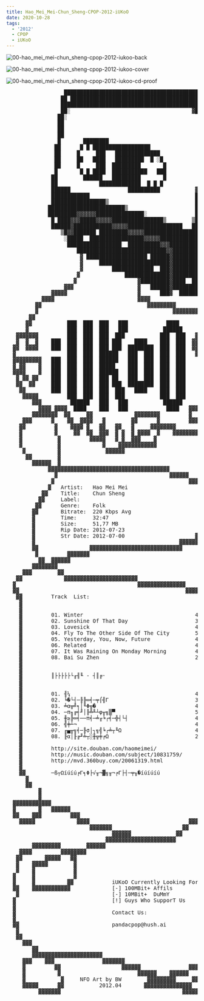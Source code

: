 ```yaml
---
title: Hao_Mei_Mei-Chun_Sheng-CPOP-2012-iUKoO
date: 2020-10-28
tags:
  - '2012'
  - CPOP
  - iUKoO
---
```


![00-hao_mei_mei-chun_sheng-cpop-2012-iukoo-back](https://goindex.65style.workers.dev/3:/Music/MP3/Hao_Mei_Mei-Chun_Sheng-CPOP-2012-iUKoO/00-hao_mei_mei-chun_sheng-cpop-2012-iukoo-back.jpg)

![00-hao_mei_mei-chun_sheng-cpop-2012-iukoo-cover](https://goindex.65style.workers.dev/3:/Music/MP3/Hao_Mei_Mei-Chun_Sheng-CPOP-2012-iUKoO/00-hao_mei_mei-chun_sheng-cpop-2012-iukoo-cover.jpg)

![00-hao_mei_mei-chun_sheng-cpop-2012-iukoo-cd-proof](https://goindex.65style.workers.dev/3:/Music/MP3/Hao_Mei_Mei-Chun_Sheng-CPOP-2012-iUKoO/00-hao_mei_mei-chun_sheng-cpop-2012-iukoo-cd-proof.jpg)

<retrotxt v-slot>
<pre class="has-text-plain text-1x font-ibm_vga_8x16">
                  ███████████████████████████████████████████████░░░░░
                 ██ ███████████████████████████████████████████████░░░░░
                 █████████████████████████████████████████████  ███░░░░░░
                 ██░                                      ▓████████░░░░░░
                ██░                                         ███████░░░░░░
                ██                                           ██████░░░░░░
                ██                                            █████░░░░░░
                ██                                           █████░░░░░░
                █       ████████                             █████░░░░░░
               ██      █ █ ██████████████████                █████░░░░░░
               ██     █     ███   ██████████████             █████░░░░░░
               ██     ██   ████   █████████  █ ░█            █████░░░░░░
               ██     █     ███  █████████       █          █████░░░░░░
               █       █ █ ████  ███████████   ███          █████░░░░░░
              ██        ██████   █████████       █          █████░░░░░░
              ██             █████████████  █ █ █           █████░░░░░░
              ██████                  ██████████           ▓████░░░░░░
              ████████████                                 █████░░░░░░
              █████████████████▒                           █████░░░░░░
             ████████████████████████▒                     █████░░░░░░
             █████████▓▓▓▓▓▓███████████████░               █████░░░░░░
              █ ████▓▓▓█████▓▓▓▓▓████████████████▒        ▒█████░░██░░
              ██████▓████████████▓▓▓▓▓█████████████████   █████░░▓██░░
                 ▒█▓▓███████ █████████▓▓▓▓▓████████████████████░░███░
                  ░█████  █████████████████▓▓▓▓▓███████████████░░███░
                   █████████████████  ██████████▓▓▓████████████░░██░░
                      ████████████████████████████▓▓██████████░░▓██░░
                       ▓ ███████████████████ ██████▓██████████░░███░
                       ▓     ██████████████████████▓██████████░░███░
                       ▓         █████████████  ███▓██████████░░███░
                      ▓              ██████████████▓██████████░▓██░░
                     ▓                   ▓█████████▓████  ███░░░░░░░
                  ▓▓▓                    ▓   ██████▓█████████░░░░░░
              ▓▓▓▓▓                      ▓      ███▓  ██████░░░░░░
           ▓▓▓▓                          ▓▓▓▓
         ▓▓                                 ▓▓▓▓▓▓▓▓▓
         ▓                                          ▓▓▓▓▓▓▓▓▓▓▓
       ▓▓                                                     ▓▓▓▓▓▓
      ▓▓           ███  ███  ███   ███            ████              ▓▓▓▓▓▓
      ▓            ███  ███  ███   ███           ██████                   ▓▓▓
   ▓▓▓▓▓▓▓         ███  ███  ███  ███           ███  ███   ▓▓▓▓              ▓
   ▓  ▓  ▓    ███  ███  ███  ███ ███    ████    ███  ███  ▓▓   ▓▓▓▓▓▓        ▓
  ▓▓  ▓▓▓▓    ███  ███  ███  ███ ███  ████████  ███  ███  ▓▓         ▓▓▓     ▓
  ▓                ███  ███  ██████   ███  ███  ███  ███   ▓▓▓▓▓▓▓▓    ▓  ▓▓▓
  ▓▓▓▓▓▓▓▓▓   ███  ███  ███  ██████   ███  ███  ███  ███    ▓ ▓▓▓▓▓▓▓▓▓▓▓▓
  ▓ ▓▓    ▓   ███  ███  ███  █████    ███  ███  ███  ███    ▓▓      ▓▓▓
  ▓▓▓▓    ▓   ███  ███  ███  ██████   ███  ███  ███  ███     ▓▓▓▓▓▓▓▓▓
   ▓ ▓▓ ▓▓    ███  ███  ███  ███ ██   ███  ███  ███  ███              ▓▓
   ▓▓  ▓▓     ███  ███  ███  ███ ███  ████████  ███  ███    ▓▓▓▓▓▓▓    ▓
    ▓▓        ███  ███  ███  ███  ███   ████    ███  ███    ▓     ▓ ▓▓▓
     ▓▓▓▓▓         ███  ███  ███  ███           ███  ███     ▓▓▓▓▓▓▓▓
        ▓▓▓         ██████   ███   ███           ██████          ▓
          ▓▓▓▓ ▓▓▓▓  ████    ███   ███            ████   ▓▓▓▓▓▓ ▓▓
        ▓▓▓▓▓▓▓▓  ▓▓     ▓▓             ▓▓▓▓▓▓▓▓         ▓    ▓▓▓
     ▓▓▓      ▓    ▓▓  ▓▓▓▓   ▓        ▓▓      ▓         ▓▓▓▓▓▓
    ▓▓         ▓    ▓▓▓▓ ▓   ▓▓   ▓▓   ▓     ▓▓▓▓▓▓▓▓        ▓▓
    ▓          ▓     ▓▓  ▓▓  ▓▓▓  ▓ ▓  ▓ ▓▓▓▓  ▓    ▓▓▓▓▓▓▓▓▓▓
    ▓           ▓         ▓▓▓▓▓   ▓ ▓  ▓▓▓    ▓
    ▓           ▓             ▓    ▓▓▓▓▓▓▓▓▓▓▓▓
     ▓          ▓              ▓▓▓▓▓▓
      ▓▓        ▓
        ▓▓▓▓▓▓  ▓
             ▓▓▓▓▓▓▓▓▓▓▓▓▓▓▓▓▓▓▓▓▓▓▓▓▓▓▓▓▓▓▓▓▓▓▓▓▓▓
               ▓                                   ▓▓▓▓▓▓
              ▓                                          ▓▓▓
             ▓   Artist:   Hao Mei Mei                      ▓▓▓▓
           ▓▓    Title:    Chun Sheng                          ▓▓▓▓
          ▓▓     Label:                                           ▓
         ▓▓      Genre:    Folk                                    ▓
        ▓▓       Bitrate:  220 Kbps Avg                            ▓▓
        ▓        Time:     32:47                                    ▓
        ▓        Size:     51,77 MB                               ▓▓▓
        ▓        Rip Date: 2012-07-23                          ▓▓▓▓
        ▓        Str Date: 2012-07-00                      ▓▓▓▓▓
        ▓                                             ▓▓▓▓▓▓
        ▓▓                ▓▓▓▓▓▓▓▓▓▓▓▓▓▓▓▓▓▓▓▓▓▓▓▓▓▓▓▓▓
         ▓         ▓▓▓▓▓▓▓
          ▓▓  ▓▓▓▓▓▓
        ▓▓▓▓▓▓▓▓
     ▓▓▓        ▓▓
   ▓▓             ▓▓▓▓▓▓▓▓▓▓▓▓▓▓▓▓▓▓▓▓▓▓▓
  ▓                                      ▓▓▓▓▓▓▓▓▓▓▓▓▓▓▓
  ▓▓                                                    ▓▓▓▓▓▓
   ▓▓         Track  List:                                    ▓▓▓▓▓
    ▓                                                             ▓▓▓▓
    ▓                                                                ▓▓
    ▓         01. Winter                                   4:01        ▓
    ▓         02. Sunshine Of That Day                     3:57        ▓
    ▓         03. Lovesick                                 4:05        ▓
    ▓         04. Fly To The Other Side Of The City        5:46        ▓
    ▓         05. Yesterday, You, Now, Future              4:17        ▓
    ▓         06. Related                                  4:08        ▓
    ▓         07. It Was Raining On Monday Morning         4:19        ▓
    ▓         08. Bai Su Zhen                              2:14        ▓
    ▓                                                                  ▓▓
    ▓                                                                   ▓
    ▓         ║├├├├├└╓╢╙ - ┤║╔·                                          ▓
    ▓                                                                    ▓
    ▓                                                                    ▓
    ▓         01. ╢¼                                       4:01          ▓
    ▓         02. ╘�└┤─╟╠∞╡─╤⌠╣Γ                           3:57          ▓
    ▓         03. ╧α╦╝╕│╙Φ╦�                               4:05          ▓
    ▓         04. ─π╖╔╡╜│╟╩╨┴φ╥╗▒▀                         5:46          ▓
    ▓         05. ╫≥╠∞╡──π╡─╧╓╘┌╡─╬┤└┤                     4:17          ▓
    ▓         06. ╣╪┴¬                                     4:08          ▓
    ▓         07. ╓▄╥╗╡─╟σ│┐╗╣╘┌╧┬╙Ω                       4:19          ▓
    ▓         08. ╟α│╟╔╜╧┬░╫╦╪╒Ω                           2:14          ▓
    ▓                                                                    ▓
    ▓         http://site.douban.com/haomeimei/                          ▓
    ▓         http://music.douban.com/subject/10831759/                  ▓
    ▓         http://mvd.360buy.com/20061319.html                        ▓
    ▓                                                                    ▓
    ▓▓        ─ß┬Ωíúíú╒Γ╕Φ├√╥¬▓╗╥¬╒Γ├┤─╤╖�íúíúíú                         ▓
      ▓                                                                  ▓
      ▓▓                                                                 ▓
          ▓                                                              ▓
          ▓                                                              ▓
  ▓▓▓▓▓▓▓▓▓▓▓▓                                                         ▓▓▓
  ▓       ▓   ▓▓▓▓▓▓                                         ▓▓▓▓▓▓▓▓▓▓▓▓▓
  ▓▓    ▓▓▓         ▓▓▓                                     ▓▓       ▓   ▓▓▓
    ▓▓▓▓▓             ▓▓▓▓                               ▓▓▓▓  ▓▓▓▓▓▓▓     ▓
                          ▓▓▓▓▓▓▓                      ▓▓     ▓▓   ▓▓▓     ▓
                                 ▓▓▓▓▓▓              ▓▓       ▓     ▓▓▓▓▓▓▓▓
                               ▓▓▓▓▓▓▓▓▓▓▓▓▓▓▓▓▓▓▓▓▓▓          ▓▓▓▓▓▓▓▓▓▓ ▓
        ▓▓▓▓▓▓▓▓▓        ▓▓▓▓▓▓                                            ▓
    ▓▓▓▓         ▓▓▓▓▓▓▓▓                                                  ▓
   ▓▓       ▓▓▓▓▓   ▓▓                                                     ▓
   ▓    ▓▓▓▓▓        ▓                                                     ▓
   ▓    ▓            ▓                                                     ▓
  ▓     ▓            ▓                                                     ▓
  ▓     ▓          ▓▓            iUKoO Currently Looking For :             ▓
  ▓▓    ▓▓▓▓▓▓▓▓▓▓▓▓             [-] 100MBit+ Affils                       ▓
   ▓                             [-] 10MBit+  DuMmY                       ▓
  ▓                              [!] Guys Who SupporT Us                  ▓
  ▓                                                                       ▓
  ▓                              Contact Us:                              ▓
  ▓                                                                       ▓
  ▓▓                             pandacpop@hush.ai                       ▓▓
   ▓                                                                    ▓▓
   ▓▓                                                                   ▓
     ▓▓▓                                                               ▓
        ▓▓                                                            ▓▓
        ▓▓▓▓▓▓▓▓▓▓▓▓▓▓▓▓▓▓▓▓▓▓                                       ▓▓
     ▓▓▓    ▓▓▓               ▓▓▓▓▓▓▓                            ▓▓▓▓▓
     ▓         ▓▓                   ▓▓▓▓▓▓               ▓▓▓▓▓▓▓▓▓
     ▓          ▓                        ▓▓▓▓▓▓    ▓▓▓▓▓▓
     ▓           ▓     NFO Art by BW        ▓▓▓▓▓▓▓▓▓     ▓▓▓▓▓▓▓▓▓▓▓▓▓▓▓▓▓
     ▓▓▓▓▓      ▓▓           2012.04       ▓▓▓▓▓▓▓▓▓▓▓▓▓▓▓                 ▓▓
          ▓▓▓▓▓▓▓                                      ▓▓▓▓▓▓▓▓▓▓▓          ▓
                                                                  ▓▓▓▓▓▓▓▓▓▓▓
<span class="dos-cursor">_</span></pre>
</retrotxt>

<a-player 
    :options="{
        audio: [
          {
            name: '冬',
            artist: '好妹妹樂隊',
            url: 'https://goindex.65style.workers.dev/3:/Music/MP3/Hao_Mei_Mei-Chun_Sheng-CPOP-2012-iUKoO/01-hao_mei_mei-winter.mp3',
            cover: 'https://goindex.65style.workers.dev/3:/Music/MP3/Hao_Mei_Mei-Chun_Sheng-CPOP-2012-iUKoO/00-hao_mei_mei-chun_sheng-cpop-2012-iukoo-cover.jpg',
            theme: '#ebd0c2'
          },
        ]
    }"
/>


<download url="https://mirrorace.org/m/102if"/>


